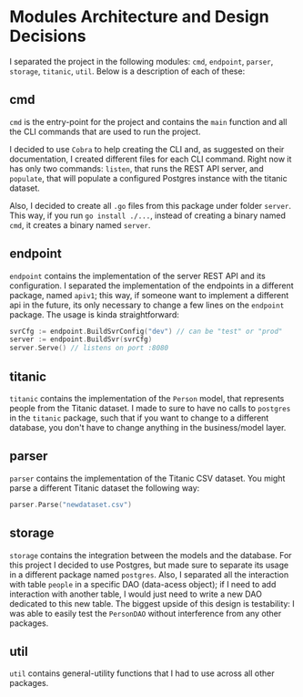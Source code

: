 # Modules Architecture and Design Decisions

I separated the project in the following modules: `cmd`, `endpoint`,
`parser`, `storage`, `titanic`, `util`. Below is a description of each of
these:

## cmd

`cmd` is the entry-point for the project and contains the `main` function and
all the CLI commands that are used to run the project.

I decided to use `Cobra` to help creating the CLI and, as suggested on their
documentation, I created different files for each CLI command. Right now it
has only two commands: `listen`, that runs the REST API server, and
`populate`, that will populate a configured Postgres instance with the
titanic dataset.

Also, I decided to create all `.go` files from this package under folder
`server`. This way, if you run `go install ./...`, instead of creating
a binary named `cmd`, it creates a binary named `server`.

## endpoint

`endpoint` contains the implementation of the server REST API and its
configuration. I separated the implementation of the endpoints in a different
package, named `apiv1`; this way, if someone want to implement a different
api in the future, its only necessary to change a few lines on the `endpoint`
package. The usage is kinda straightforward:

```go
svrCfg := endpoint.BuildSvrConfig("dev") // can be "test" or "prod"
server := endpoint.BuildSvr(svrCfg)
server.Serve() // listens on port :8080
```

## titanic

`titanic` contains the implementation of the `Person` model, that represents
people from the Titanic dataset. I made to sure to have no calls to
`postgres` in the `titanic` package, such that if you want to change to a
different database, you don't have to change anything in the business/model
layer.

## parser

`parser` contains the implementation of the Titanic CSV dataset. You
might parse a different Titanic dataset the following way:
```go
parser.Parse("newdataset.csv")
```

## storage

`storage` contains the integration between the models and the database. For
this project I decided to use Postgres, but made sure to separate its usage
in a different package named `postgres`. Also, I separated all the
interaction with table `people` in a specific DAO (data-acess object); if I
need to add interaction with another table, I would just need to write a new
DAO dedicated to this new table. The biggest upside of this design is
testability: I was able to easily test the `PersonDAO` without interference
from any other packages.

## util

`util` contains general-utility functions that I had to use across all other
packages.

